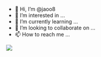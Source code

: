 - 👋 Hi, I’m @jaoo8
- 👀 I’m interested in ...
- 🌱 I’m currently learning ...
- 💞️ I’m looking to collaborate on ...
- 📫 How to reach me ...

<!---
jaoo8/jaoo8 is a ✨ special ✨ repository because its `README.md` (this file) appears on your GitHub profile.
You can click the Preview link to take a look at your changes.
--->
![](https://tenor.com/pt-BR/view/shigure-ui-dance-ui-mama-ui-shigure-vtuber-gif-10958440613599029550)
